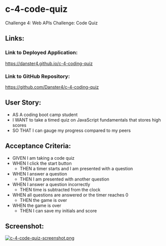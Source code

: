 # c-4-code-quiz
Challenge 4: Web APIs Challenge: Code Quiz

## Links:
### Link to Deployed Application:
https://danster4.github.io/c-4-coding-quiz
### Link to GitHub Repository:
https://github.com/Danster4/c-4-coding-quiz


## User Story:
 - AS A coding boot camp student
 - I WANT to take a timed quiz on JavaScript fundamentals that stores high scores
 - SO THAT I can gauge my progress compared to my peers

 ## Acceptance Criteria:
* GIVEN I am taking a code quiz
* WHEN I click the start button
  * THEN a timer starts and I am presented with a question
* WHEN I answer a question
  * THEN I am presented with another question
* WHEN I answer a question incorrectly
  * THEN time is subtracted from the clock
* WHEN all questions are answered or the timer reaches 0
  * THEN the game is over
* WHEN the game is over
  * THEN I can save my initials and score

## Screenshot:
[![c-4-code-quiz-screenshot.png](https://i.postimg.cc/mD95GKG5/c-4-code-quiz-screenshot.png)](https://postimg.cc/5Yx3B7yB)